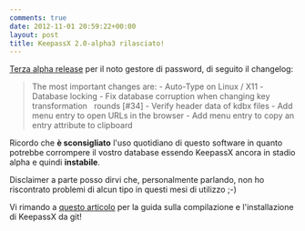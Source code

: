 ```yaml
---
comments: true
date: 2012-11-01 20:59:22+00:00
layout: post
title: KeepassX 2.0-alpha3 rilasciato!
---
```


[Terza alpha release](http://www.keepassx.org/news/2012/10/367) per il noto gestore di password, di seguito il changelog:


<blockquote>The most important changes are:
- Auto-Type on Linux / X11
- Database locking
- Fix database corruption when changing key transformation   rounds [#34]
- Verify header data of kdbx files
- Add menu entry to open URLs in the browser
- Add menu entry to copy an entry attribute to clipboard</blockquote>


Ricordo che **è sconsigliato** l'uso quotidiano di questo software in quanto potrebbe corrompere il vostro database essendo KeepassX ancora in stadio alpha e quindi **instabile**.

Disclaimer a parte posso dirvi che, personalmente parlando, non ho riscontrato problemi di alcun tipo in questi mesi di utilizzo ;-)

Vi rimando a [questo articolo](http://www.polslinux.it/2012/keepassx-2-0-alpha1/) per la guida sulla compilazione e l'installazione di KeepassX da git!
